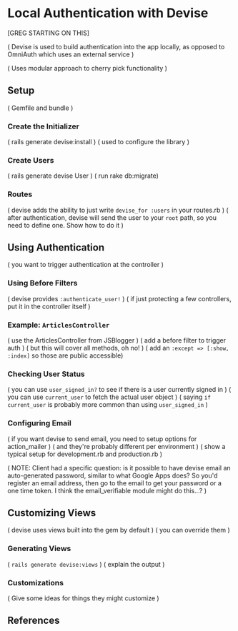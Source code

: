 # Local Authentication with Devise

[GREG STARTING ON THIS]

( Devise is used to build authentication into the app locally, as opposed to OmniAuth which uses an external service )

( Uses modular approach to cherry pick functionality )

## Setup

( Gemfile and bundle )

### Create the Initializer

( rails generate devise:install )
( used to configure the library )

### Create Users

( rails generate devise User )
( run rake db:migrate)

### Routes

( devise adds the ability to just write `devise_for :users` in your routes.rb )
( after authentication, devise will send the user to your `root` path, so you need to define one. Show how to do it )

## Using Authentication

( you want to trigger authentication at the controller )

### Using Before Filters

( devise provides `:authenticate_user!` )
( if just protecting a few controllers, put it in the controller itself )

### Example: `ArticlesController`

( use the ArticlesController from JSBlogger )
( add a before filter to trigger auth )
( but this will cover all methods, oh no! )
( add an `:except => [:show, :index]` so those are public accessible)

### Checking User Status

( you can use `user_signed_in?` to see if there is a user currently signed in )
( you can use `current_user` to fetch the actual user object )
( saying `if current_user` is probably more common than using `user_signed_in` )

### Configuring Email

( if you want devise to send email, you need to setup options for action_mailer )
( and they're probably different per environment )
( show a typical setup for development.rb and production.rb )

( NOTE: Client had a specific question: is it possible to have devise email an auto-generated password, similar to what Google Apps does? So you'd register an email address, then go to the email to get your password or a one time token. I think the email_verifiable module might do this...? )

## Customizing Views

( devise uses views built into the gem by default )
( you can override them )

### Generating Views

( `rails generate devise:views` )
( explain the output )

### Customizations

( Give some ideas for things they might customize )

## References

